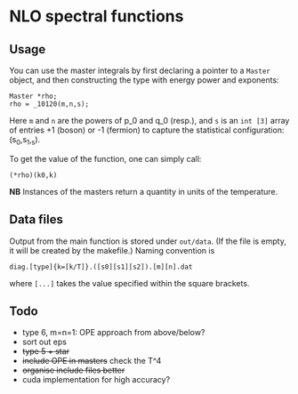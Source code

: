 # NLO spectral functions

## Usage

You can use the master integrals by first declaring
a pointer to a `Master` object, and then constructing
the type with energy power and exponents:
```
Master *rho;
rho = _10120(m,n,s);
```
Here `m` and `n` are the powers of p_0 and q_0 (resp.),
and `s` is an `int [3]` array of entries +1 (boson)
or -1 (fermion) to capture the statistical 
configuration: (s<sub>0</sub>,s<sub>1</sub>,<sub>s</sub>).

To get the value of the function, one can simply call:
```
(*rho)(k0,k)
```

**NB** Instances of the masters return a quantity in units
of the temperature. 

## Data files

Output from the main function is stored under `out/data`. 
(If the file is empty, it will be created by the makefile.)
Naming convention is
```
diag.[type]{k=[k/T]}.([s0][s1][s2]).[m][n].dat
```
where `[...]` takes the value specified within the square brackets.

## Todo

* type 6, m=n=1: OPE approach from above/below?
* sort out eps
* ~~type 5 + star~~
* ~~include OPE in masters~~ check the T^4
* ~~organise include files better~~
* cuda implementation for high accuracy?

